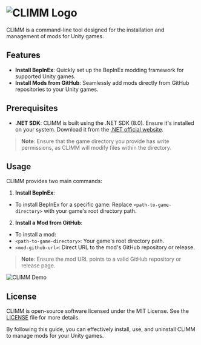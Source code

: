 # ![CLIMM Logo](https://picsum.photos/200)  

CLIMM is a command-line tool designed for the installation and management of mods for Unity games.  

## Features  

- **Install BepInEx**: Quickly set up the BepInEx modding framework for supported Unity games.  
- **Install Mods from GitHub**: Seamlessly add mods directly from GitHub repositories to your Unity games.  

## Prerequisites  

- **.NET SDK**: CLIMM is built using the .NET SDK (8.0). Ensure it's installed on your system. Download it from the [.NET official website](https://dotnet.microsoft.com/download).  

> **Note**: Ensure that the game directory you provide has write permissions, as CLIMM will modify files within the directory.  

## Usage  

CLIMM provides two main commands:  

1. **Install BepInEx**:  
  - To install BepInEx for a specific game:
Replace `<path-to-game-directory>` with your game's root directory path.  

2. **Install a Mod from GitHub**:  
- To install a mod:
- `<path-to-game-directory>`: Your game's root directory path.  
- `<mod-github-url>`: Direct URL to the mod's GitHub repository or release.  

> **Note**: Ensure the mod URL points to a valid GitHub repository or release page.  

![CLIMM Demo](https://picsum.photos/200)

## License  

CLIMM is open-source software licensed under the MIT License. See the [LICENSE](LICENSE) file for more details.  

By following this guide, you can effectively install, use, and uninstall CLIMM to manage mods for your Unity games.
